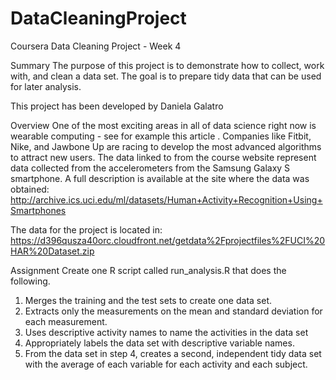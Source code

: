 # DataCleaningProject
Coursera Data Cleaning Project - Week 4

Summary
The purpose of this project is to demonstrate how to collect, work with, and clean a data set. The goal is to prepare tidy data that can be used for later analysis. 

This project has been developed by Daniela Galatro

Overview
One of the most exciting areas in all of data science right now is wearable computing - see for example this article . Companies like Fitbit, Nike, and Jawbone Up are racing to develop the most advanced algorithms to attract new users. The data linked to from the course website represent data collected from the accelerometers from the Samsung Galaxy S smartphone. A full description is available at the site where the data was obtained:
http://archive.ics.uci.edu/ml/datasets/Human+Activity+Recognition+Using+Smartphones 

The data for the project is located in:
https://d396qusza40orc.cloudfront.net/getdata%2Fprojectfiles%2FUCI%20HAR%20Dataset.zip 

Assignment
Create one R script called run_analysis.R that does the following. 
1.	Merges the training and the test sets to create one data set.
2.	Extracts only the measurements on the mean and standard deviation for each measurement. 
3.	Uses descriptive activity names to name the activities in the data set
4.	Appropriately labels the data set with descriptive variable names. 
5.	From the data set in step 4, creates a second, independent tidy data set with the average of each variable for each activity and each subject.


